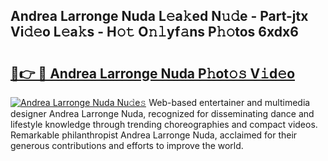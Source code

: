 ## Andrea Larronge Nuda L𝚎a𝚔ed N𝚞𝚍e - Part-jtx Vi𝚍𝚎o L𝚎a𝚔s - H𝚘𝚝 O𝚗𝚕yf𝚊ns P𝚑𝚘tos 6xdx6

# <h2><a href="http://kfa12tp.oniu.top/?m=Andrea+Larronge+Nuda">🔗👉 🔴 Andrea Larronge Nuda P𝚑ot𝚘𝚜 V𝚒d𝚎o</a></h2>

[![Andrea Larronge Nuda Nu𝚍e𝚜](https://i.imgur.com/0qMVB7G.gif)](http://kfa12tp.oniu.top/?m=Andrea+Larronge+Nuda)
Web-based entertainer and multimedia designer Andrea Larronge Nuda, recognized for disseminating dance and lifestyle knowledge through trending choreographies and compact videos. Remarkable philanthropist Andrea Larronge Nuda, acclaimed for their generous contributions and efforts to improve the world.  

